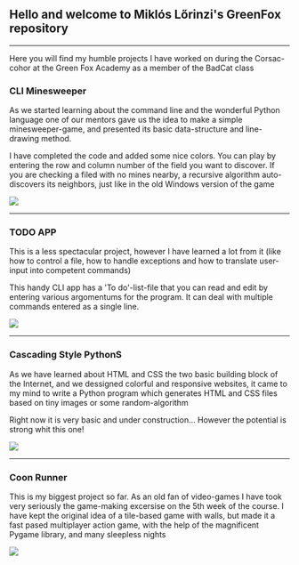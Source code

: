 ## Hello and welcome to Miklós Lőrinzi's GreenFox repository
----------------------------------------------------------------------------------------------------------------------------------------

Here you will find my humble projects I have worked on during the Corsac-cohor at
the Green Fox Academy as a member of the BadCat class 


### CLI Minesweeper

As we started learning about the command line and the wonderful Python language 
one of our mentors gave us the idea to make a simple minesweeper-game, and presented
its basic data-structure and line-drawing method.

I have completed the code and added some nice colors. You can play by entering the
row and column number of the field you want to discover. If you are checking a filed
with no mines nearby, a recursive algorithm auto-discovers its neighbors, just like 
in the old Windows version of the game


[<img src="https://github.com/greenfox-academy/DonBattery/blob/master/week-02/day-5/screenshot.PNG">](https://github.com/greenfox-academy/DonBattery/tree/master/week-02/day-5)

----------------------------------------------------------------------------------------------------------------------------------------


### TODO APP

This is a less spectacular project, however I have learned a lot from it (like how to control a file,
how to handle exceptions and how to translate user-input into competent commands) 

This handy CLI app has a 'To do'-list-file that you can read and edit by entering various argomentums
for the program. It can deal with multiple commands entered as a single line.


[<img src="https://github.com/greenfox-academy/DonBattery/blob/master/week-04/day-4/TODO_App/screenshot.PNG">](https://github.com/greenfox-academy/DonBattery/tree/master/week-04/day-4/TODO_App)

----------------------------------------------------------------------------------------------------------------------------------------


### Cascading Style PythonS

As we have learned about HTML and CSS the two basic building block of the Internet, and we dessigned colorful
and responsive websites, it came to my mind to write a Python program which generates HTML and CSS files based on
tiny images or some random-algorithm

Right now it is very basic and under construction... However the potential is strong whit this one!


[<img src="https://github.com/greenfox-academy/DonBattery/blob/master/week-06/day-5/screenshot.PNG">](https://github.com/greenfox-academy/DonBattery/tree/master/week-06/day-5)

----------------------------------------------------------------------------------------------------------------------------------------


### Coon Runner

This is my biggest project so far. As an old fan of video-games I have took very seriously the game-making 
excersise on the 5th week of the course. I have kept the original idea of a tile-based game with walls, but
made it a fast pased multiplayer action game, with the help of the magnificent Pygame library, and many sleepless nights


[<img src="https://github.com/greenfox-academy/DonBattery/blob/master/week-05/PyGame/Temp/Collosion_boxes.png">](https://github.com/greenfox-academy/DonBattery/tree/master/week-05/PyGame)

